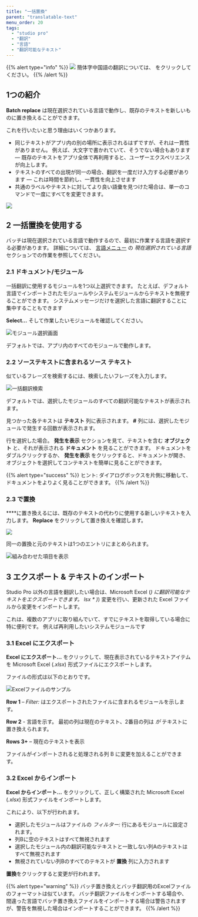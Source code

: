 ```yaml
---
title: "一括置換"
parent: "translatable-text"
menu_order: 20
tags:
  - "studio pro"
  - "翻訳"
  - "言語"
  - "翻訳可能なテキスト"
---
```


{{% alert type="info" %}}
<img src="attachments/chinese-translation/china.png" style="display: inline-block; margin: 0" /> 簡体字中国語の翻訳については、 [<unk> <unk> <unk>](https://cdn.mendix.tencent-cloud.com/documentation/refguide8/batch-replace.pdf) をクリックしてください。
{{% /alert %}}

## 1つの紹介

**Batch replace** は現在選択されている言語で動作し、既存のテキストを新しいものに置き換えることができます。

これを行いたいと思う理由はいくつかあります。

* 同じテキストがアプリ内の別の場所に表示されるはずですが、それは一貫性がありません。 例えば、大文字で書かれていて、そうでない場合もあります — 既存のテキストをアプリ全体で再利用すると、ユーザーエクスペリエンスが向上します。
* テキストのすべての出現が同一の場合、翻訳を一度だけ入力する必要があります — これは時間を節約し、一貫性を向上させます
* 共通のラベルやテキストに対してより良い語彙を見つけた場合は、単一のコマンドで一度にすべてを変更できます。

![](attachments/language/batch-replace.png)

## 2 一括置換を使用する

バッチは現在選択されている言語で動作するので、最初に作業する言語を選択する必要があります。 詳細については、 [言語メニュー](translatable-texts#selected-language) の *現在選択されている言語* セクションでの作業を参照してください。

### 2.1 ドキュメント/モジュール

一括翻訳に使用するモジュールを1つ以上選択できます。 たとえば、デフォルト言語でインポートされたモジュールやシステムモジュールからテキストを無視することができます。 システムメッセージだけを選択した言語に翻訳することに集中することもできます

**Select…** そして作業したいモジュールを確認してください。

![モジュール選択画面](attachments/language/batch-replace-modules.png)

デフォルトでは、アプリ内のすべてのモジュールで動作します。

### 2.2 ソーステキストに含まれるソース テキスト

似ているフレーズを検索するには、検索したいフレーズを入力します。

![一括翻訳検索](attachments/language/batch-replace-search.png)

デフォルトでは、選択したモジュールのすべての翻訳可能なテキストが表示されます。

見つかった各テキストは **テキスト** 列に表示されます。 **#** 列には、選択したモジュールで発生する回数が表示されます。

行を選択した場合。 **発生を表示** セクションを見て、テキストを含む **オブジェクト** と、それが表示される **ドキュメント** を見ることができます。 ドキュメントをダブルクリックするか、 **発生を表示** をクリックすると、ドキュメントが開き、オブジェクトを選択してコンテキストを簡単に見ることができます。

{{% alert type="success" %}}
ヒント: ダイアログボックスを片側に移動して、ドキュメントをよりよく見ることができます。
{{% /alert %}}

### 2.3 で置換

****に置き換えるには、既存のテキストの代わりに使用する新しいテキストを入力します。 **Replace** をクリックして置き換えを確認します。

![](attachments/language/batch-replace-replace.png)

同一の置換と元のテキストは1つのエントリにまとめられます。

![組み合わせた項目を表示](attachments/language/batch-replace-replaced.png)

## 3 エクスポート & テキストのインポート

Studio Pro 以外の言語を翻訳したい場合は、Microsoft Excel (*) に翻訳可能なテキストをエクスポートできます。 lsx * )*) 変更を行い、更新された Excel ファイルから変更をインポートします。</p>

これは、複数のアプリに取り組んでいて、すでにテキストを取得している場合に特に便利です。 例えば再利用したいシステムモジュールです

### 3.1 Excel にエクスポート

**Excel にエクスポート…** をクリックして、現在表示されているテキストアイテムを Microsoft Excel (*.xlsx*) 形式ファイルにエクスポートします。

ファイルの形式は以下のとおりです。

![Excelファイルのサンプル](attachments/language/batch-replace-excel.png)

**Row 1** – *Filter:* はエクスポートされたファイルに含まれるモジュールを示します。

**Row 2**  - 言語を示す。 最初の列は現在のテキスト、2番目の列は *が* テキストに置き換えられます。

**Rows 3+**  – 現在のテキストを表示

ファイルがインポートされると処理される列 B に変更を加えることができます。

### 3.2 Excel からインポート

**Excel からインポート…** をクリックして、正しく構築された Microsoft Excel (*.xlsx*) 形式ファイルをインポートします。

これにより、以下が行われます。

* 選択したモジュールはファイルの *フィルター:* 行にあるモジュールに設定されます。
* 列Bに空のテキストはすべて無視されます
* 選択したモジュール内の翻訳可能なテキストと一致しない列Aのテキストはすべて無視されます
* 無視されていない列Bのすべてのテキストが **置換** 列に入力されます

**置換**をクリックすると変更が行われます。

{{% alert type="warning" %}}
バッチ置き換えとバッチ翻訳用のExcelファイルのフォーマットは似ています。 バッチ翻訳ファイルをインポートする場合や、間違った言語でバッチ置き換えファイルをインポートする場合は警告されますが、警告を無視した場合はインポートすることができます。
{{% /alert %}}
